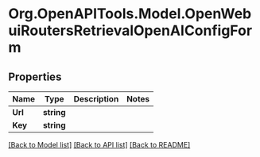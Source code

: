 # Org.OpenAPITools.Model.OpenWebuiRoutersRetrievalOpenAIConfigForm

## Properties

Name | Type | Description | Notes
------------ | ------------- | ------------- | -------------
**Url** | **string** |  | 
**Key** | **string** |  | 

[[Back to Model list]](../../README.md#documentation-for-models) [[Back to API list]](../../README.md#documentation-for-api-endpoints) [[Back to README]](../../README.md)

